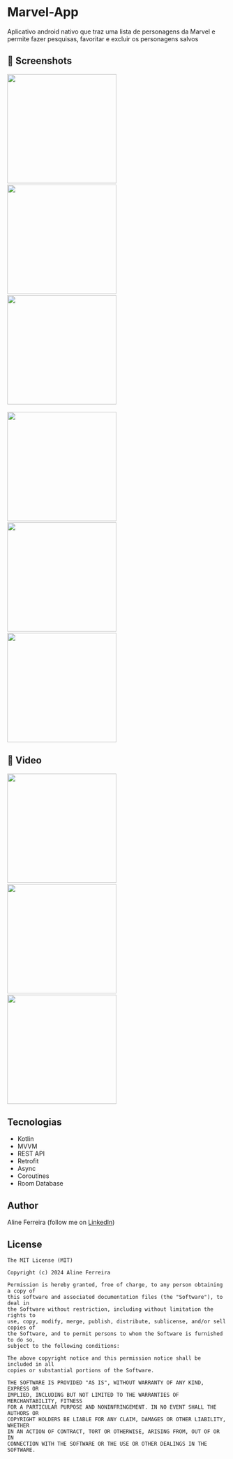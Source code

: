 # Marvel-App
Aplicativo android nativo que traz uma lista de personagens da Marvel e permite fazer pesquisas, favoritar e excluir os personagens salvos 

## :camera_flash: Screenshots

<img src="app/src/screens/launch_app.png" width="250">&emsp;<img src="app/src/screens/home_list_screen.png" width="250">&emsp;<img src="app/src/screens/detail_character_screen.png" width="250">&emsp;

<img src="app/src/screens/fav_empty_screen.png" width="250">&emsp;<img src="app/src/screens/search_empty_screen.png" width="250">&emsp;<img src="app/src/screens/search_result_screen.png" width="250">

## :movie_camera: Video
<img src="app/src/gifs/start-and_detail.gif" width="250">&emsp;<img src="app/src/gifs/save_unsave.gif" width="250">&emsp;<img src="app/src/gifs/search2.gif" width="250">



## Tecnologias
* Kotlin
* MVVM
* REST API
* Retrofit
* Async
* Coroutines
* Room Database

  
## Author
Aline Ferreira (follow me on [LinkedIn](https://www.linkedin.com/in/ferreiraline/))

## License
```
The MIT License (MIT)

Copyright (c) 2024 Aline Ferreira

Permission is hereby granted, free of charge, to any person obtaining a copy of
this software and associated documentation files (the "Software"), to deal in
the Software without restriction, including without limitation the rights to
use, copy, modify, merge, publish, distribute, sublicense, and/or sell copies of
the Software, and to permit persons to whom the Software is furnished to do so,
subject to the following conditions:

The above copyright notice and this permission notice shall be included in all
copies or substantial portions of the Software.

THE SOFTWARE IS PROVIDED "AS IS", WITHOUT WARRANTY OF ANY KIND, EXPRESS OR
IMPLIED, INCLUDING BUT NOT LIMITED TO THE WARRANTIES OF MERCHANTABILITY, FITNESS
FOR A PARTICULAR PURPOSE AND NONINFRINGEMENT. IN NO EVENT SHALL THE AUTHORS OR
COPYRIGHT HOLDERS BE LIABLE FOR ANY CLAIM, DAMAGES OR OTHER LIABILITY, WHETHER
IN AN ACTION OF CONTRACT, TORT OR OTHERWISE, ARISING FROM, OUT OF OR IN
CONNECTION WITH THE SOFTWARE OR THE USE OR OTHER DEALINGS IN THE SOFTWARE.
```
